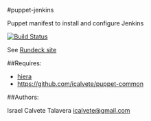 #puppet-jenkins

Puppet manifest to install and configure Jenkins

[![Build Status](https://secure.travis-ci.org/icalvete/puppet-jenkins.png)](http://travis-ci.org/icalvete/puppet-jenkins)

See [Rundeck site](http://jenkins.org/)

##Requires:

* [hiera](http://docs.puppetlabs.com/hiera/1/index.html)
* https://github.com/icalvete/puppet-common 

##Authors:

Israel Calvete Talavera <icalvete@gmail.com>
